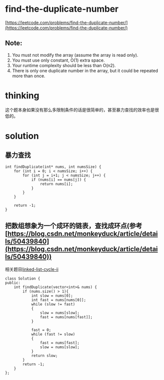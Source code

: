 # find-the-duplicate-number

[https://leetcode.com/problems/find-the-duplicate-number/](https://leetcode.com/problems/find-the-duplicate-number/)

## Note:

1. You must not modify the array (assume the array is read only).
2. You must use only constant, O(1) extra space.
3. Your runtime complexity should be less than O(n2).
4. There is only one duplicate number in the array, but it could be repeated more than once.

# thinking

这个题本身如果没有那么多限制条件的话是很简单的，甚至暴力查找的效率也是很低的。

# solution

## 暴力查找

```
int findDuplicate(int* nums, int numsSize) {
    for (int i = 0; i < numsSize; i++) {
        for (int j = i+1; j < numsSize; j++) {
            if (nums[i] == nums[j]) {
                return nums[i];
            }
        }
    }

    return -1;
}
```

## 把数组想象为一个成环的链表，查找成环点(参考[https://blog.csdn.net/monkeyduck/article/details/50439840](https://blog.csdn.net/monkeyduck/article/details/50439840))

相关题目[linked-list-cycle-ii](https://github.com/xuwenzhi/leetcode/blob/master/linked-list-cycle-ii.md)

```
class Solution {
public:
    int findDuplicate(vector<int>& nums) {
        if (nums.size() > 1){
            int slow = nums[0];
            int fast = nums[nums[0]];
            while (slow != fast)
            {
                slow = nums[slow];
                fast = nums[nums[fast]];
            }

            fast = 0;
            while (fast != slow)
            {
                fast = nums[fast];
                slow = nums[slow];
            }
            return slow;
        }
        return -1;
    }
};
```
